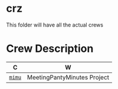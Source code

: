 # crz

This folder will have all the actual crews 

# Crew Description 

C | W 
--- | --- 
[`mimu`](./mimu/) | MeetingPantyMinutes Project